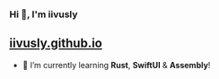 ### Hi 👋, I'm iivusly
## [iivusly.github.io](https://iivusly.github.io)

- :seedling: I’m currently learning **Rust**, **SwiftUI** & **Assembly**!

